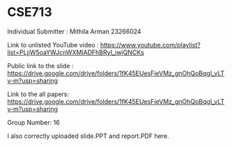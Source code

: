 # CSE713
Individual Submitter :
Mithila Arman
23266024

Link to unlisted YouTube video :
https://www.youtube.com/playlist?list=PLjjW5oaYWJcnWXMlADFhBRyI_iwjQNCKs


Public link to the slide :
https://drive.google.com/drive/folders/1fK45EUesFieVMz_gnOhQoBqgI_vLTv-m?usp=sharing



Link to the all papers:
https://drive.google.com/drive/folders/1fK45EUesFieVMz_gnOhQoBqgI_vLTv-m?usp=sharing


Group Number:
16


I also correctly uploaded slide.PPT and report.PDF here.

